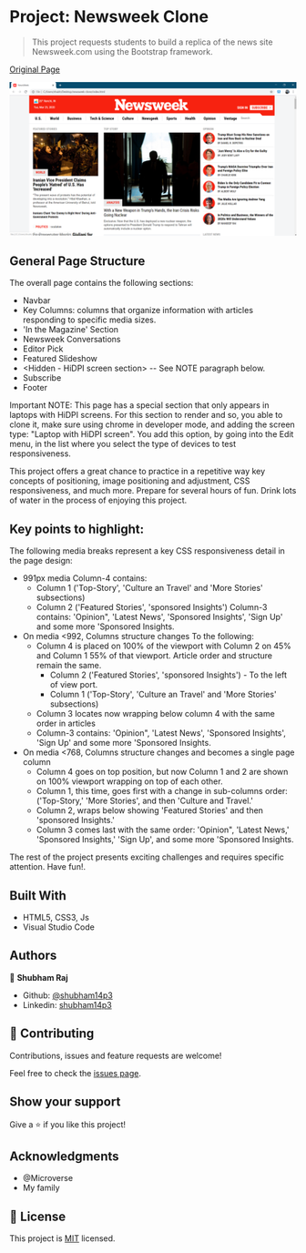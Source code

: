 # Project: Newsweek Clone

> This project requests students to build a replica of the news site Newsweek.com using the Bootstrap framework.

[Original Page](http://newsweek.com/)

![screenshot](./app_screenshot.png)

## General Page Structure
 
The overall page contains the following sections: 
- Navbar
- Key Columns: columns that organize information with articles responding to specific media sizes.
- 'In the Magazine' Section
- Newsweek Conversations
- Editor Pick
- Featured Slideshow
- <Hidden - HiDPI screen section> -- See NOTE paragraph below.
- Subscribe 
- Footer

Important NOTE: This page has a special section that only appears in laptops with HiDPI screens. For this section to render and so, you able to clone it, make sure using chrome in developer mode, and adding the screen type: "Laptop with HiDPI screen". You add this option, by going into the Edit menu, in the list where you select the type of devices to test responsiveness.

This project offers a great chance to practice in a repetitive way key concepts of positioning, image positioning and adjustment, CSS responsiveness, and much more. Prepare for several hours of fun. Drink lots of water in the process of enjoying this project.
 
## Key points to highlight: 
The following media breaks represent a key CSS responsiveness detail in the page design:

- 991px media
Column-4 contains:
   - Column 1 ('Top-Story', 'Culture an Travel' and 'More Stories' subsections)
   - Column 2 ('Featured Stories', 'sponsored Insights')
Column-3 contains: 'Opinion", 'Latest News', 'Sponsored Insights', 'Sign Up' and some more 'Sponsored Insights.
- On media <992, Columns structure changes To the following: 
    - Column 4 is placed on 100% of the viewport with Column 2 on 45% and Column 1 55% of that viewport. Article order and structure remain the same.
        - Column 2 ('Featured Stories', 'sponsored Insights') - To the left of view port.
        - Column 1 ('Top-Story', 'Culture an Travel' and 'More Stories' subsections)
    - Column 3 locates now wrapping below column 4 with the same order in articles
    - Column-3 contains: 'Opinion", 'Latest News', 'Sponsored Insights', 'Sign Up' and some more 'Sponsored Insights.
- On media <768, Columns structure changes and becomes a single page column 
    - Column 4 goes on top position, but now Column 1 and 2 are shown on 100% viewport wrapping on top of each other.
    - Column 1, this time, goes first with a change in sub-columns order: ('Top-Story,' 'More Stories', and then 'Culture and Travel.'
    - Column 2, wraps below showing  'Featured Stories' and then 'sponsored Insights.'
    - Column 3 comes last with the same order: 'Opinion", 'Latest News,' 'Sponsored Insights,' 'Sign Up', and some more 'Sponsored Insights.
 
The rest of the project presents exciting challenges and requires specific attention. Have fun!.

## Built With

- HTML5, CSS3, Js
- Visual Studio Code

## Authors

👤 **Shubham Raj**

- Github: [@shubham14p3](https://github.com/shubham14p3)
- Linkedin: [shubham14p3](https://linkedin.com/shubham14p3)

## 🤝 Contributing

Contributions, issues and feature requests are welcome!

Feel free to check the [issues page](https://github.com/canriquez/newsweek-clone/issues/).

## Show your support

Give a ⭐️ if you like this project!

## Acknowledgments

- @Microverse
- My family

## 📝 License

This project is [MIT](lic.url) licensed.
